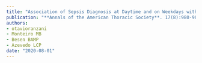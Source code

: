 ```yaml
---
title: "Association of Sepsis Diagnosis at Daytime and on Weekdays with Compliance with the 3-Hour Sepsis Treatment Bundles. A Multicenter Cohort Study"
publication: "**Annals of the American Thoracic Society**. 17(8):980-987. <a href='https://doi.org/10.1513/annalsats.201910-781oc' target='_blank' rel='noopener noreferrer'>10.1513/annalsats.201910-781oc</a>"
authors:
- otavioranzani
- Monteiro MB
- Besen BAMP
- Azevedo LCP
date: "2020-08-01"
---
```

